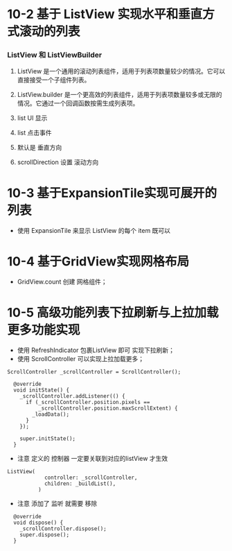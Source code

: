 

# 10-2 基于 ListView 实现水平和垂直方式滚动的列表

### ListView 和 ListViewBuilder 

1. ListView 是一个通用的滚动列表组件，适用于列表项数量较少的情况。它可以直接接受一个子组件列表。
2. ListView.builder 是一个更高效的列表组件，适用于列表项数量较多或无限的情况。它通过一个回调函数按需生成列表项。

3. list UI 显示
4. list 点击事件
5. 默认是 垂直方向
6. scrollDirection 设置 滚动方向


# 10-3 基于ExpansionTile实现可展开的列表

- 使用 ExpansionTile 来显示 ListView 的每个 item 既可以

# 10-4 基于GridView实现网格布局

- GridView.count 创建 网格组件；

# 10-5 高级功能列表下拉刷新与上拉加载更多功能实现

- 使用 RefreshIndicator 包裹ListView 即可 实现下拉刷新；
- 使用 ScrollController 可以实现上拉加载更多；

```
ScrollController _scrollController = ScrollController();

  @override
  void initState() {
    _scrollController.addListener(() {
      if (_scrollController.position.pixels ==
          _scrollController.position.maxScrollExtent) {
        _loadData();
      }
    });

    super.initState();
  }
```
- 注意 定义的 控制器 一定要关联到对应的listView 才生效
```
ListView(
            controller: _scrollController,
            children: _buildList(),
          )
```

- 注意 添加了 监听 就需要 移除 
```
  @override
  void dispose() {
    _scrollController.dispose();
    super.dispose();
  }
```
